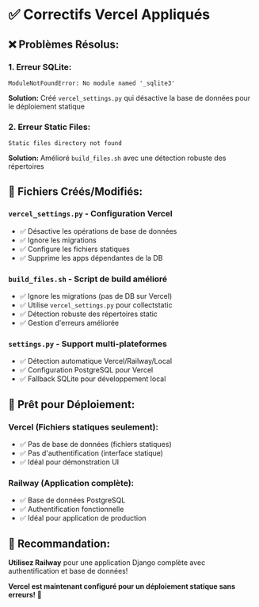 # ✅ **Correctifs Vercel Appliqués**

## ❌ **Problèmes Résolus:**

### **1. Erreur SQLite:**
```
ModuleNotFoundError: No module named '_sqlite3'
```
**Solution:** Créé `vercel_settings.py` qui désactive la base de données pour le déploiement statique

### **2. Erreur Static Files:**
```
Static files directory not found
```
**Solution:** Amélioré `build_files.sh` avec une détection robuste des répertoires

## 🔧 **Fichiers Créés/Modifiés:**

### **`vercel_settings.py`** - Configuration Vercel
- ✅ Désactive les opérations de base de données
- ✅ Ignore les migrations
- ✅ Configure les fichiers statiques
- ✅ Supprime les apps dépendantes de la DB

### **`build_files.sh`** - Script de build amélioré
- ✅ Ignore les migrations (pas de DB sur Vercel)
- ✅ Utilise `vercel_settings.py` pour collectstatic
- ✅ Détection robuste des répertoires static
- ✅ Gestion d'erreurs améliorée

### **`settings.py`** - Support multi-plateformes
- ✅ Détection automatique Vercel/Railway/Local
- ✅ Configuration PostgreSQL pour Vercel
- ✅ Fallback SQLite pour développement local

## 🚀 **Prêt pour Déploiement:**

### **Vercel (Fichiers statiques seulement):**
- ✅ Pas de base de données (fichiers statiques)
- ✅ Pas d'authentification (interface statique)
- ✅ Idéal pour démonstration UI

### **Railway (Application complète):**
- ✅ Base de données PostgreSQL
- ✅ Authentification fonctionnelle
- ✅ Idéal pour application de production

## 🎯 **Recommandation:**
**Utilisez Railway** pour une application Django complète avec authentification et base de données!

**Vercel est maintenant configuré pour un déploiement statique sans erreurs! 🚀**